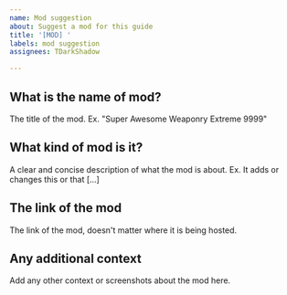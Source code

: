 ```yaml
---
name: Mod suggestion
about: Suggest a mod for this guide
title: '[MOD] '
labels: mod suggestion
assignees: TDarkShadow

---
```


## What is the name of mod?

The title of the mod. Ex. "Super Awesome Weaponry Extreme 9999"

## What kind of mod is it?

A clear and concise description of what the mod is about. Ex. It adds or changes this or that [...]

## The link of the mod

The link of the mod, doesn't matter where it is being hosted.

## Any additional context

Add any other context or screenshots about the mod here.